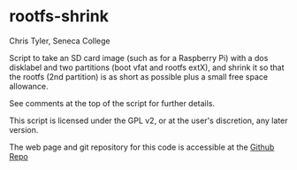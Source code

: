 rootfs-shrink
=============

Chris Tyler, Seneca College

Script to take an SD card image (such as for a Raspberry Pi) with a dos 
disklabel and two partitions (boot vfat and rootfs extX), and shrink it 
so that the rootfs (2nd partition) is as short as possible plus a small
free space allowance.  

See comments at the top of the script for further details.

This script is licensed under the GPL v2, or at the user's discretion, 
any later version.

The web page and git repository for this code is accessible at the
[Github Repo](https://github.com/ctyler/rootfs-shrink)

